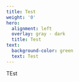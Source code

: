 ```yaml
---
title: Test
weight: '0'
hero:
  alignment: left
  overlay: gray - dark
  title: Test
text:
  background-color: green
  text: Test
---
```

TEst
